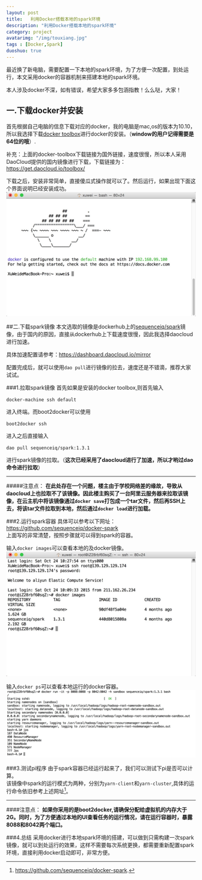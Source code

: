 ```yaml
---
layout: post
title:   利用Docker搭载本地的spark环境
description: "利用Docker搭载本地的spark环境"
category: project
avatarimg: "/img/touxiang.jpg"
tags : [Docker,Spark]
duoshuo: true
---
```

最近换了新电脑，需要配置一下本地的spark环境，为了方便一次配置，到处运行，本文采用docker的容器机制来搭建本地的spark环境。

本人涉及docker不深，如有错误，希望大家多多包涵指教！么么哒，大家！

<!-- more -->

## 一.下载docker并安装
首先根据自己电脑的信息下载对应的docker，我的电脑是mac,os的版本为10.10，所以我选择下载[docker toolbox](https://www.docker.com/docker-toolbox)进行docker的安装。（**window的用户记得需要是64位的哦**）.

补充：上面的docker-toolbox下载链接为国外链接，速度很慢，所以本人采用DaoCloud提供的国内镜像进行下载，下载链接为：<https://get.daocloud.io/toolbox/>

下载之后，安装非常简单，直接傻瓜式操作就可以了。然后运行，如果出现下面这个界面说明已经安装成功。
![](/img/use-docker-to-build-spark-env/1.png)

##二.下载spark镜像
本文选取的镜像是dockerhub上的[sequenceiq/spark](https://hub.docker.com/r/sequenceiq/spark/)镜像，由于国内的原因，直接从dockerhub上下载速度很慢，因此我选择daocloud进行加速。

具体加速配置请参考：<https://dashboard.daocloud.io/mirror>

配置完成后，就可以使用`dao pull`进行镜像的拉去，速度还是不错滴，推荐大家试试。

###1.拉取spark镜像
首先如果是安装的docker toolbox,则首先输入 
   
```
docker-machine ssh default
```

进入终端。而boot2docker可以使用 

```
boot2docker ssh
```
进入之后直接输入

```
dao pull sequenceiq/spark:1.3.1
```
进行spark镜像的拉取。（**这次已经采用了daocloud进行了加速，所以才哟过dao命令进行拉取**）

------
#####注意点：
**在此处存在一个问题，楼主由于学校网络差的缘故，导致从daocloud上也拉取不了该镜像。因此楼主购买了一台阿里云服务器来拉取该镜像，在云主机中将该镜像通过`docker save`打包成一个tar文件，然后再SSH上去，将该tar文件拉取到本地，然后通过`docker load`进行加载。**

###2.运行spark容器
具体可以参考以下网址：<https://github.com/sequenceiq/docker-spark>     
上面写的非常清楚，按照步骤就可以得到spark的容器。

输入`docker images`可以查看本地的及docker镜像。     
![docker images](/img/use-docker-to-build-spark-env/2.png)

输入`docker ps`可以查看本地运行的docker容器。     
![docker images](/img/use-docker-to-build-spark-env/3.png)

###3.测试pi程序
由于spark容器已经运行起来了，我们可以测试下pi是否可以计算。    
该镜像中spark的运行模式为两种，分别为`yarn-client`和`yarn-cluster`,具体的运行命令依旧参考上述网址[^1]。

---
####注意点：
**如果你采用的是boot2docker,请确保分配给虚拟机的内存大于2G。同时，为了方便通过本地的UI查看任务的运行情况，请在运行容器时，暴露8088和8042两个端口。**

###4.总结
采用docker进行本地spark环境的搭建，可以做到只需构建一次spark镜像，就可以到处运行的效果，这样不需要每次系统更换，都需要重新配置spark环境，直接利用docker启动即可，非常方便。


[^1]: https://github.com/sequenceiq/docker-spark.